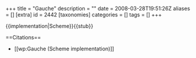 +++
title = "Gauche"
description = ""
date = 2008-03-28T19:51:26Z
aliases = []
[extra]
id = 2442
[taxonomies]
categories = []
tags = []
+++

{{implementation|Scheme}}{{stub}}

==Citations==
* [[wp:Gauche (Scheme implementation)]]
